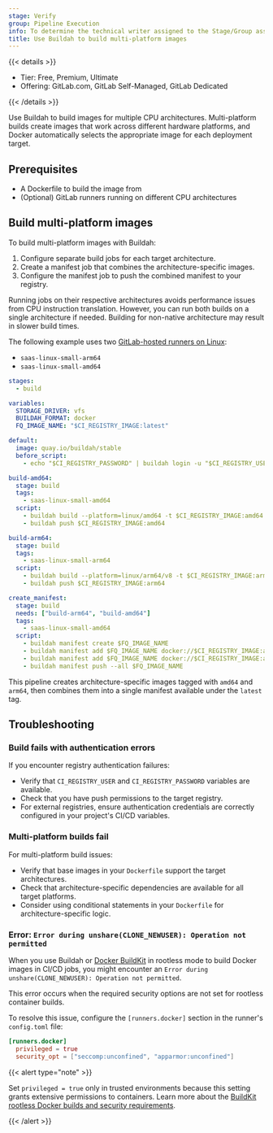 ```yaml
---
stage: Verify
group: Pipeline Execution
info: To determine the technical writer assigned to the Stage/Group associated with this page, see https://handbook.gitlab.com/handbook/product/ux/technical-writing/#assignments
title: Use Buildah to build multi-platform images
---
```


{{< details >}}

- Tier: Free, Premium, Ultimate
- Offering: GitLab.com, GitLab Self-Managed, GitLab Dedicated

{{< /details >}}

Use Buildah to build images for multiple CPU architectures. Multi-platform builds
create images that work across different hardware platforms, and Docker automatically
selects the appropriate image for each deployment target.

## Prerequisites

- A Dockerfile to build the image from
- (Optional) GitLab runners running on different CPU architectures

## Build multi-platform images

To build multi-platform images with Buildah:

1. Configure separate build jobs for each target architecture.
1. Create a manifest job that combines the architecture-specific images.
1. Configure the manifest job to push the combined manifest to your registry.

Running jobs on their respective architectures avoids performance issues from CPU instruction translation.
However, you can run both builds on a single architecture if needed. Building for non-native architecture may result in slower build times.

The following example uses two [GitLab-hosted runners on Linux](../../ci/runners/hosted_runners/linux.md):

- `saas-linux-small-arm64`
- `saas-linux-small-amd64`

```yaml
stages:
  - build

variables:
  STORAGE_DRIVER: vfs
  BUILDAH_FORMAT: docker
  FQ_IMAGE_NAME: "$CI_REGISTRY_IMAGE:latest"

default:
  image: quay.io/buildah/stable
  before_script:
    - echo "$CI_REGISTRY_PASSWORD" | buildah login -u "$CI_REGISTRY_USER" --password-stdin $CI_REGISTRY

build-amd64:
  stage: build
  tags:
    - saas-linux-small-amd64
  script:
    - buildah build --platform=linux/amd64 -t $CI_REGISTRY_IMAGE:amd64 .
    - buildah push $CI_REGISTRY_IMAGE:amd64

build-arm64:
  stage: build
  tags:
    - saas-linux-small-arm64
  script:
    - buildah build --platform=linux/arm64/v8 -t $CI_REGISTRY_IMAGE:arm64 .
    - buildah push $CI_REGISTRY_IMAGE:arm64

create_manifest:
  stage: build
  needs: ["build-arm64", "build-amd64"]
  tags:
    - saas-linux-small-amd64
  script:
    - buildah manifest create $FQ_IMAGE_NAME
    - buildah manifest add $FQ_IMAGE_NAME docker://$CI_REGISTRY_IMAGE:amd64
    - buildah manifest add $FQ_IMAGE_NAME docker://$CI_REGISTRY_IMAGE:arm64
    - buildah manifest push --all $FQ_IMAGE_NAME
```

This pipeline creates architecture-specific images tagged with `amd64` and `arm64`,
then combines them into a single manifest available under the `latest` tag.

## Troubleshooting

### Build fails with authentication errors

If you encounter registry authentication failures:

- Verify that `CI_REGISTRY_USER` and `CI_REGISTRY_PASSWORD` variables are available.
- Check that you have push permissions to the target registry.
- For external registries, ensure authentication credentials are correctly configured
  in your project's CI/CD variables.

### Multi-platform builds fail

For multi-platform build issues:

- Verify that base images in your `Dockerfile` support the target architectures.
- Check that architecture-specific dependencies are available for all target platforms.
- Consider using conditional statements in your `Dockerfile` for architecture-specific logic.

### Error: `Error during unshare(CLONE_NEWUSER): Operation not permitted`

When you use Buildah or [Docker BuildKit](using_buildkit.md) in rootless mode to build Docker images in CI/CD jobs,
you might encounter an `Error during unshare(CLONE_NEWUSER): Operation not permitted`.

This error occurs when the required security options are not set for rootless container builds.

To resolve this issue, configure the `[runners.docker]` section in the runner's `config.toml` file:

```toml
[runners.docker]
  privileged = true
  security_opt = ["seccomp:unconfined", "apparmor:unconfined"]
```

{{< alert type="note" >}}

Set `privileged = true` only in trusted environments because this setting grants extensive permissions to containers.
Learn more about the [BuildKit rootless Docker builds and security requirements](https://github.com/moby/buildkit/blob/master/docs/rootless.md#docker).

{{< /alert >}}
